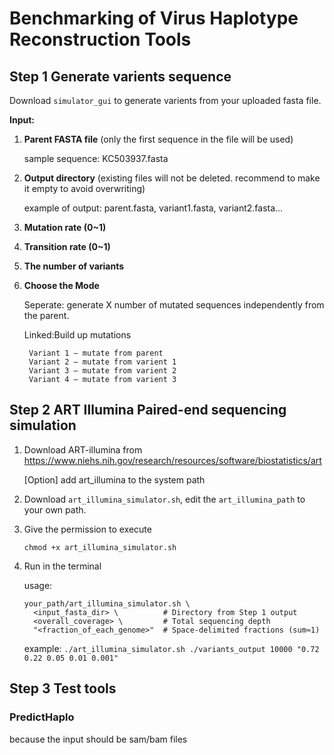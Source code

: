 # Benchmarking of Virus Haplotype Reconstruction Tools
## Step 1 Generate varients sequence
Download `simulator_gui` to generate varients from your uploaded fasta file.

**Input:**

1. **Parent FASTA file** (only the first sequence in the file will be used)

    sample sequence: KC503937.fasta
      
2. **Output directory** (existing files will not be deleted. recommend to make it empty to avoid overwriting)

      example of output: parent.fasta, variant1.fasta, variant2.fasta...

3. **Mutation rate (0~1)**

4. **Transition rate (0~1)**

5. **The number of variants**

6. **Choose the Mode**

    Seperate: generate X number of mutated sequences independently from the parent.
    
    Linked:Build up mutations
    
        Variant 1 – mutate from parent
        Variant 2 – mutate from varient 1
        Variant 3 – mutate from varient 2
        Variant 4 – mutate from varient 3




## Step 2 ART Illumina Paired-end sequencing simulation
1. Download ART-illumina from https://www.niehs.nih.gov/research/resources/software/biostatistics/art

    [Option] add art_illumina to the system path

2. Download `art_illumina_simulator.sh`, edit the `art_illumina_path` to your own path.

3. Give the permission to execute

    `chmod +x art_illumina_simulator.sh`

3. Run in the terminal

    usage: 
    ```
    your_path/art_illumina_simulator.sh \
      <input_fasta_dir> \          # Directory from Step 1 output
      <overall_coverage> \         # Total sequencing depth
      "<fraction_of_each_genome>"  # Space-delimited fractions (sum≈1)
    ```
    
    example: `./art_illumina_simulator.sh ./variants_output 10000 "0.72 0.22 0.05 0.01 0.001"`

## Step 3 Test tools
### PredictHaplo
because the input should be sam/bam files

